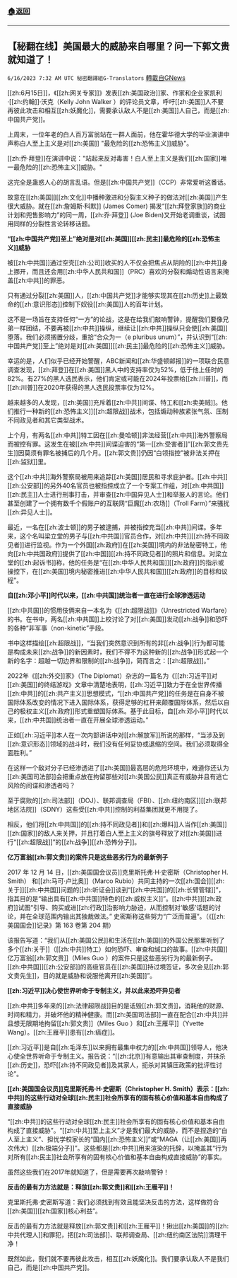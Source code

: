 ###  [:house:返回](README.md)
---


## 【秘翻在线】美国最大的威胁来自哪里？问一下郭文贵就知道了！
`6/16/2023 7:32 AM UTC 秘密翻譯組G-Translators` [轉載自GNews](https://gnews.org/articles/1388180)

[[zh:6月15日]]，《[[zh:网关专家]]》发表[[zh:美国政治]]家、作家和企业家凯利·[[zh:约翰]]·沃克（Kelly John Walker ）的评论员文章，呼吁[[zh:美国]]人不要再彼此攻击和相互[[zh:妖魔化]]，需要承认敌人不是[[zh:美国]]人自己，而是[[zh:中国共产党]]。

上周末，一位年老的白人百万富翁站在一群人面前，他在霍华德大学的毕业演讲中声称白人至上主义是对[[zh:美国]] "最危险的[[zh:恐怖主义]]威胁"。

[[zh:乔·拜登]]在演讲中说："站起来反对毒害！白人至上主义是我们[[zh:国家]]唯一最危险的[[zh:恐怖主义]]威胁。"

这完全是蛊惑人心的胡言乱语。但是[[zh:中国共产党]]（CCP）非常爱听这番话。

故意在[[zh:美国]][[zh:文化]]中播种激进和分裂主义种子的做法对[[zh:美国]]产生很大威胁。就在[[zh:詹姆斯·科默]] (James Comer) 揭发“[[zh:拜登家族]]的商业计划和兜售影响力”的同一周，[[zh:乔·拜登]] (Joe Biden)又开始老调重谈，试图用同样的分裂性言论转移话题。

**“[[zh:中国共产党]]至上”绝对是对[[zh:美国]][[zh:民主]]最危险的[[zh:恐怖主义]]威胁**

被[[zh:中共国]]通过空壳[[zh:公司]]收买的人不仅会把焦点从阴险的[[zh:中共]]身上挪开，而且还会用[[zh:中华人民共和国]]（PRC）喜欢的分裂和煽动性语言来掩盖[[zh:中共]]的罪恶。

只有通过分裂[[zh:美国]]人，[[zh:中国共产党]]才能够实现其在[[zh:历史]]上最致命的[[zh:意识形态]]控制下奴役[[zh:美国]]人的百年计划。

这不是一场旨在支持任何“一方”的论战，这是在给我们敲响警钟，提醒我们要像兄弟一样团结，不要再被[[zh:中共]]操纵，继续让[[zh:中共]]操纵只会使[[zh:美国]]堕落。我们必须搁置分歧，重拾“合众为一（e pluribus unum）”，并认识到“[[zh:中国共产党]]至上”绝对是对[[zh:美国]][[zh:民主]]最危险的[[zh:恐怖主义]]威胁。

幸运的是，人们似乎已经开始警醒，ABC新闻和[[zh:华盛顿邮报]]的一项联合民意调查发现，[[zh:拜登]]在[[zh:美国]]黑人中的支持率仅为52%，低于他上任时的82%。有27%的黑人选民表示，他们肯定或可能在2024年投票给[[zh:川普]]，而[[zh:川普]]在2020年获得的黑人选民投票率仅为12%。

越来越多的人发现，[[zh:美国]]充斥着[[zh:中共]]间谍、特工和[[zh:卖美贼]]。他们推行一种新的[[zh:恐怖主义]][[zh:超限战]]战术，包括煽动种族紧张气氛、压制不同政见者和其它类型战术。

上个月，有两名[[zh:中共]]特工因在[[zh:曼哈顿]]非法经营[[zh:中共]]海外警察局而被控有罪。这发生在被[[zh:中共]]间谍迫害的“第一[[zh:受害者]]”[[zh:郭文贵先生]]因莫须有罪名被捕后的几个月。[[zh:郭文贵]]仍因“白领指控”被非法关押在[[zh:监狱]]里。

这个[[zh:中共]]海外警察局被用来追踪[[zh:美国]]居民和寻求庇护者。[[zh:中共]][[zh:公安部]]的另外40名官员也被指控成立了一个专案工作组，对[[zh:中共国]][[zh:民主]]人士进行刑事打击，并审查[[zh:中国异见人士]]和举报人的言论。他们甚至创建了一个拥有数千个假账户的互联网“巨魔[[zh:农场]]（Troll Farm）”来骚扰[[zh:异见人士]]。

最近，一名在[[zh:波士顿]]的男子被逮捕，并被指控充当[[zh:中共]]间谍。多年来，这个名叫梁立堂的男子与[[zh:中共国]]官员合作，对[[zh:中共]][[zh:持不同政见者]]进行监视。作为一个外国[[zh:政府]]在[[zh:美国]]境内的非法秘密特工，他向[[zh:中共国政府]]提供了[[zh:中国]][[zh:持不同政见者]]的照片和信息。对梁立堂的[[zh:起诉书]]称，他的任务是“在[[zh:中华人民共和国]][[zh:政府]]的指示或操控下，在[[zh:美国]]境内秘密推进[[zh:中华人民共和国]][[zh:政府]]的目标和议程”。

**自[[zh:邓小平]]时代以来，[[zh:中共国]]统治者一直在进行全球渗透运动**

[[zh:中共国]]的惯用伎俩来自一本名为《[[zh:超限战]]》（Unrestricted Warfare）的书。在书中，两名[[zh:中共国]]上校讨论了对[[zh:美国]]发动[[zh:战争]]和恐吓的各种“非军事（non-kinetic”手段。

书中这样描绘[[zh:超限战]]，“当我们突然意识到所有的非[[zh:战争]]行为都可能是构成未来[[zh:战争]]的新因素时，我们不得不为这种新的[[zh:战争]]形式起一个新的名字：超越一切边界和限制的[[zh:战争]]，简而言之：[[zh:超限战]]。”

2022年《[[zh:外交]]家》（The Diplomat）杂志的一篇名为《[[zh:习近平]]对[[zh:美国]]的终结游戏》文章中清楚地表明，[[zh:习近平]]致力于在全世界传播[[zh:中共]]的[[zh:共产主义]]思想模式，“[[zh:中国共产党]]的任务是在自身不被国际体系改变的情况下进入国际体系，获得足够的杠杆来颠覆国际体系，然后以自己的极权主义[[zh:政府]]形式重塑国际体系。基于此目标，自[[zh:邓小平]]时代以来，[[zh:中共国]]统治者一直在开展全球渗透运动。”

正如[[zh:习近平]]本人在一次内部讲话中对[[zh:解放军]]所说的那样，“当涉及到[[zh:意识形态]]领域的战斗时，我们没有任何妥协或退缩的空间。我们必须取得全面胜利。”

在这样一个敌对分子已经渗透进了[[zh:美国]]最高层的危险环境中，难道你还认为[[zh:美国司法部]]会把重点放在拘留那些对[[zh:美国公民]]真正有威胁并且有逃亡风险的间谍和渗透者吗？

至于腐败的[[zh:司法部]]（DOJ）、联邦调查局（FBI）、[[zh:纽约南区]][[zh:联邦地区法院]]（SDNY）这些受[[zh:中共]]控制的利益集团就更不用提了。

相反，他们将[[zh:中共国]]的[[zh:持不同政见者]]和[[zh:爆料]]人当作[[zh:美国]][[zh:国家]]的敌人来关押，并且打着白人至上主义的旗号释放了对[[zh:美国]]进行“[[zh:超限战]]”的[[zh:战争]][[zh:恐怖分子]]。

**亿万富翁[[zh:郭文贵]]的案件只是这些恶劣行为的最新例子**

2017 年 12 月 14 日，[[zh:美国国会议员]]克里斯托弗·H·史密斯（Christopher H. Smith） 和[[zh:马可·卢比奥]]（Marco Rubio）共同主持的一次[[zh:国会]][[zh:关于]][[zh:中共国]]问题的[[zh:听证会]]谈到“[[zh:中共国]]的[[zh:长臂管辖]]”，指其目的是“输出具有[[zh:中共国]]特色的[[zh:威权主义]]”。[[zh:中共]][[zh:政府]]试图“引导、购买或进[[zh:行政]]治影响力胁迫，从而控制对‘敏感’话题的讨论，并在全球范围内输出其独裁做法。” 史密斯称这些努力“广泛而普遍”。（《[[zh:美国国会]]记录》第 163 卷第 204 期）

该报告写道：“我们从[[zh:美国公民]]和生活在[[zh:美国]]的外国公民那里听到了多个[[zh:关于]]（[[zh:中共]]特工）如何恐吓、审查和缄口的故事。[[zh:中共国]]亿万富翁[[zh:郭文贵]]（Miles Guo ）的案件只是这些恶劣行为的最新例子。[[zh:中共国]][[zh:公安部]]的高级官员在[[zh:美国]]持过境签证，多次会见[[zh:郭文贵先生]]，目的就是威胁和说服他离开[[zh:美国]]”。

**[[zh:习近平]]决心使世界听命于专制主义，并以此来恐吓异见者**

[[zh:中共]]多年来的[[zh:法律超限战]]目的是诋毁[[zh:郭文贵]]，消耗他的财源、时间和精力，并破坏他的精神健康。而[[zh:美国司法部]]一直在配合[[zh:中共]]并且想无限期地拘留[[zh:郭文贵]]（Miles Guo ）和[[zh:王雁平]]（Yvette Wang）。[[zh:王雁平]]患有[[zh:癌症]]。

[[zh:习近平]]是自[[zh:毛泽东]]以来拥有最集中权力的[[zh:中共国]]领导人，他决心使全世界听命于专制主义。报告说：“[[zh:北京]]有意输出其审查制度，并抹杀[[zh:历史]]，恐吓[[zh:持不同政见者]]及其家人，扼杀对其镇压政策的批评性讨论”。

**[[zh:美国国会议员]]克里斯托弗·H·史密斯（Christopher H. Smith）表示：[[zh:中共]]的这些行动对全球[[zh:民主]]社会所享有的固有核心价值和基本自由构成了直接威胁**

“[[zh:中共]]的这些行动对全球[[zh:民主]]社会所享有的固有核心价值和基本自由构成了直接威胁”。“[[zh:中共]]至上主义”才是我们最大的威胁，而不是捏造的“白人至上主义”、担忧学校家长的“国内[[zh:恐怖主义]]”或“MAGA（让[[zh:美国]]再次伟大）[[zh:极端分子]]”。这些都是[[zh:中共]]用来渲染的托辞，以掩盖其“行为对所有[[zh:民主]]社会所享有的固有核心价值和基本自由构成直接威胁”的事实。

虽然这些我们在2017年就知道了，但是需要再次敲响警钟！

**反击的最有力方法就是：释放[[zh:郭文贵]]和[[zh:王雁平]]！**

克里斯托弗·史密斯写道：我们必须找到有效且能坚决反击的方法，这样做符合[[zh:美国]][[zh:国家]]核心利益”。

反击的最有力方法就是释放[[zh:郭文贵]]和[[zh:王雁平]]！揪出[[zh:美国]]的[[zh:中共代理人]]和罪犯，把[[zh:司法部]]、联邦调查局、[[zh:纽约南区法院]]清理干净！

既然如此，我们就不要再彼此攻击，相互[[zh:妖魔化]]。我们要承认敌人不是我们自己，而是[[zh:中国共产党]]。

